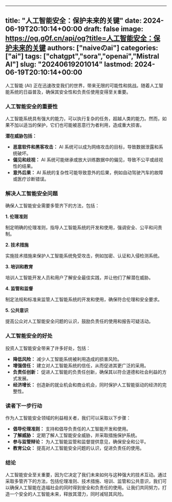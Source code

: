 
---
title: "人工智能安全：保护未来的关键"
date: 2024-06-19T20:10:14+00:00
draft: false
image: https://og.g0f.cn/api/og?title=人工智能安全：保护未来的关键
authors: ["naiveのai"]
categories: ["ai"]
tags: ["chatgpt","sora","openai","Mistral AI"]
slug: "20240619201014"
lastmod: 2024-06-19T20:10:14+00:00
---
人工智能 (AI) 正在迅速改变我们的世界，带来无限的可能性和挑战。随着人工智能系统的日益普及，确保其安全性和负责任使用变得至关重要。

### 人工智能安全的重要性

人工智能系统具有强大的能力，可以执行复杂的任务，超越人类的能力。然而，如果不加以适当的保护，它们也可能被恶意行为者利用，造成重大损害。

**潜在威胁包括：**

- **恶意软件和黑客攻击：** AI 系统可以成为网络攻击的目标，导致数据泄露和系统破坏。
- **偏见和歧视：** AI 系统可能继承或放大训练数据中的偏见，导致不公平或歧视性的结果。
- **意外后果：** AI 系统的复杂性可能导致意外的后果，例如自动驾驶汽车的故障或医疗诊断错误。

### 解决人工智能安全问题

确保人工智能安全需要多管齐下的方法，包括：

**1. 伦理准则**

制定明确的伦理准则，指导人工智能系统的开发和使用，强调安全、公平和问责制。

**2. 技术措施**

实施技术措施来保护人工智能系统免受攻击，例如加密、认证和入侵检测系统。

**3. 培训和教育**

培训人工智能开发人员和用户了解安全最佳实践，并让他们了解潜在威胁。

**4. 监管和监督**

制定法规和标准来监管人工智能系统的开发和使用，确保符合伦理和安全要求。

**5. 公共意识**

提高公众对人工智能安全问题的认识，鼓励负责任的使用和报告可疑活动。

### 人工智能安全的好处

投资人工智能安全带来了许多好处，包括：

- **降低风险：** 减少人工智能系统被利用造成的损害风险。
- **增强信任：** 建立对人工智能系统的信任，从而促进其更广泛的采用。
- **负责任创新：** 促进人工智能的负责任创新，确保其以符合道德和社会利益的方式发展。
- **经济增长：** 创造新的就业机会和商业机会，同时保护人工智能驱动的经济的完整性。

### 读者下一步行动

作为人工智能安全领域的利益相关者，我们可以采取以下步骤：

- **倡导伦理准则：** 支持和倡导负责任的人工智能开发和使用。
- **了解威胁：** 定期了解人工智能安全威胁，并采取措施保护系统。
- **参与监管辩论：** 为人工智能监管和监督提供意见，确保安全和公平。
- **教育公众：** 提高对人工智能安全问题的认识，促进负责任的使用。

### 结论

人工智能安全至关重要，因为它决定了我们未来如何与这种强大的技术互动。通过采取多管齐下的方法，包括伦理准则、技术措施、培训、监管和公共意识，我们可以确保人工智能在造福社会的同时得到安全和负责任的使用。让我们共同努力，打造一个安全的人工智能未来，释放其潜力，同时减轻其风险。